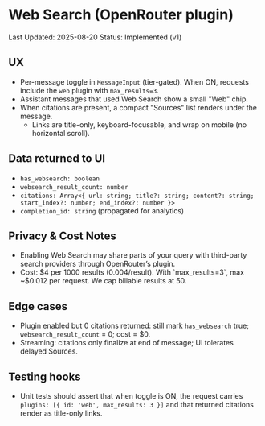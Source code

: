 # Web Search (OpenRouter plugin)

Last Updated: 2025-08-20
Status: Implemented (v1)

## UX

- Per-message toggle in `MessageInput` (tier-gated). When ON, requests include the `web` plugin with `max_results=3`.
- Assistant messages that used Web Search show a small "Web" chip.
- When citations are present, a compact "Sources" list renders under the message.
  - Links are title-only, keyboard-focusable, and wrap on mobile (no horizontal scroll).

## Data returned to UI

- `has_websearch: boolean`
- `websearch_result_count: number`
- `citations: Array<{ url: string; title?: string; content?: string; start_index?: number; end_index?: number }>`
- `completion_id: string` (propagated for analytics)

## Privacy & Cost Notes

- Enabling Web Search may share parts of your query with third-party search providers through OpenRouter’s plugin.
- Cost: $4 per 1000 results (0.004/result). With `max_results=3`, max ~$0.012 per request. We cap billable results at 50.

## Edge cases

- Plugin enabled but 0 citations returned: still mark `has_websearch` true; `websearch_result_count` = 0; cost = $0.
- Streaming: citations only finalize at end of message; UI tolerates delayed Sources.

## Testing hooks

- Unit tests should assert that when toggle is ON, the request carries `plugins: [{ id: 'web', max_results: 3 }]` and that returned citations render as title-only links.
